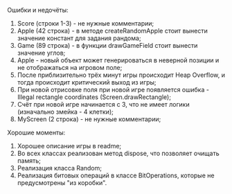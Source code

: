Ошибки и недочёты:
1. Score (строки 1-3) - не нужные комментарии;
2. Apple (42 строка) - в методе createRandomApple стоит вынести значение констант для задания рандома;
3. Game (89 строка) - в функции drawGameField стоит вынести значение углов;
4. Apple - новый объект может генерироваться в неверной позиции и не отображаться на игровом поле;
5. После приблизительно трёх минут игры происходит Heap Overflow, и тогда происходит критический выход из игры;
6. При новой отрисовке поля при новой игре появляется ошибка - Illegal rectangle coordinates (Screen.drawRectangle);
7. Счёт при новой игре начинается с 3, что не имеет логики (изначально змейка - 4 клетки);
8. MyScreen (2 строка) - не нужные комментарии;

Хорошие моменты:
1. Хорошее описание игры в readme;
2. Во всех классах реализован метод dispose, что позволяет очищать память;
3. Реализация класса Random;
4. Реализация битовых операций в классе BitOperations, которые не предусмотрены "из коробки".